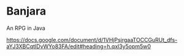 # Banjara
An RPG in Java

https://docs.google.com/document/d/1VHjPsjrgaaTOCCGuRUt_dfs-aYJ3XBCqtIDvWYo83FA/edit#heading=h.qxl3y5opm5w0
